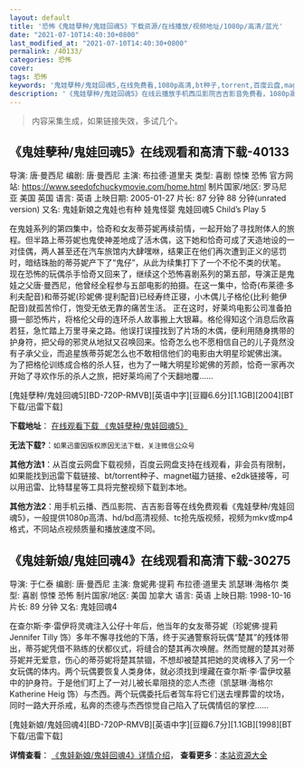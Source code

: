 ```yaml
---
layout: default
title: '恐怖《鬼娃孽种/鬼娃回魂5》下载资源/在线播放/视频地址/1080p/高清/蓝光'
date: "2021-07-10T14:40:30+0800"
last_modified_at: "2021-07-10T14:40:30+0800"
permalink: /40133/
categories: 恐怖
cover:
tags: 恐怖
keywords: '鬼娃孽种/鬼娃回魂5,在线免费看,1080p高清,bt种子,torrent,百度云盘,magnet,磁力链,迅雷下载资源'
description: '《鬼娃孽种/鬼娃回魂5》在线云播放手机西瓜影院吉吉影音免费看，1080p高清bd/hd未删减完整版和tc抢先枪版，mkv/mp4格式，附带bt/torrent种子、magnet/磁力链、百度云盘、网盘资源迅雷下载链接'
---
```


>内容采集生成，如果链接失效，多试几个。


## 《鬼娃孽种/鬼娃回魂5》在线观看和高清下载-40133

导演: 唐·曼西尼 编剧: 唐·曼西尼 主演: 布拉德·道里夫 类型: 喜剧 惊悚 恐怖 官方网站: https://www.seedofchuckymovie.com/home.html 制片国家/地区: 罗马尼亚 美国 英国 语言: 英语 上映日期: 2005-01-27 片长: 87 分钟 88 分钟(unrated version) 又名: 鬼娃新娘之鬼娃也有种 娃鬼怪婴 鬼娃回魂5 Child’s Play 5

在鬼娃系列的第四集中，恰奇和女友蒂芬妮再续前情，一起开始了寻找附体人的旅程。但半路上蒂芬妮也鬼使神差地成了活木偶，这下她和恰奇可成了天造地设的一对佳偶，两人甚至还在汽车旅馆内大肆嘿咻，结果正在他们再次遭到正义的惩罚时，暗结珠胎的蒂芬妮产下了“鬼仔”，从此为续集打下了一个不伦不类的伏笔。 现在恐怖的玩偶杀手恰奇又回来了，继续这个恐怖喜剧系列的第五部，导演正是鬼娃之父唐·曼西尼，他曾经全程参与五部电影的拍摄。在这一集中，恰奇(布莱德·多利夫配音)和蒂芬妮(珍妮佛·提利配音)已经寿终正寝，小木偶儿子格伦(比利·鲍伊配音)就孤苦伶仃，饱受无依无靠的痛苦生活。 正在这时，好莱坞电影公司准备拍摄一部恐怖片，将格伦父母的连环杀人故事搬上大银幕。格伦得知这个消息后欣喜若狂，急忙踏上万里寻亲之路。他误打误撞找到了片场的木偶，便利用随身携带的护身符，把父母的邪灵从地狱又召唤回来。恰奇怎么也不愿相信自己的儿子竟然没有子承父业，而追星族蒂芬妮怎么也不敢相信他们的电影由大明星珍妮佛出演。 为了把格伦训练成合格的杀人狂，也为了一睹大明星珍妮佛的芳颜，恰奇一家再次开始了寻欢作乐的杀人之旅，把好莱坞闹了个天翻地覆……


[鬼娃孽种/鬼娃回魂5][BD-720P-RMVB][英语中字][豆瓣6.6分][1.1GB][2004][BT下载/迅雷下载]

**下载地址**： [在线观看下载 《鬼娃孽种/鬼娃回魂5》](https://www.btdx8.com/torrent/seed_of_chucky_2004.html) 


**无法下载?**：`如果迅雷因版权原因无法下载，关注微信公众号 `

**其他方法1**：从百度云网盘下载视频，百度云网盘支持在线观看，非会员有限制，如果能找到迅雷下载链接、bt/torrent种子、magnet磁力链接、e2dk链接等，可以用迅雷、比特彗星等工具将完整视频下载到本地。

**其他方法2**：用手机云播、西瓜影院、吉吉影音等在线免费观看《鬼娃孽种/鬼娃回魂5》，一般提供1080p高清、hd/bd高清视频、tc抢先版视频，视频为mkv或mp4格式，不同站点视频质量和播放速度不同。


## 《鬼娃新娘/鬼娃回魂4》在线观看和高清下载-30275

导演: 于仁泰 编剧: 唐·曼西尼 主演: 詹妮弗·提莉 布拉德·道里夫 凯瑟琳·海格尔 类型: 喜剧 惊悚 恐怖 制片国家/地区: 美国 加拿大 语言: 英语 上映日期: 1998-10-16 片长: 89 分钟 又名: 鬼娃回魂4

在查尔斯·李·雷伊将灵魂注入公仔十年后，他当年的女友蒂芬妮（珍妮佛·提莉 Jennifer Tilly 饰）多年不懈寻找他的下落，终于买通警察将玩偶“楚其”的残体带出，蒂芬妮凭借不熟练的伏都仪式，将缝合的楚其再次唤醒。然而觉醒的楚其对蒂芬妮并无爱意，伤心的蒂芬妮将楚其禁锢，不想却被楚其把她的灵魂移入了另一个女玩偶的体内。两个玩偶要恢复人类身体，就必须找到埋藏在查尔斯·李·雷伊坟墓中的护身符。于是他们盯上了一对儿被长辈阻挠的恋人杰德（凯瑟琳·海格尔 Katherine Heig 饰）与杰西。两个玩偶委托后者驾车将它们送去埋葬雷的坟场，同时一路大开杀戒，私奔的杰德与杰西惊觉自己陷入了玩偶情侣的掌控……


[鬼娃新娘/鬼娃回魂4][BD-720P-RMVB][英语中字][豆瓣6.7分][1.1GB][1998][BT下载/迅雷下载]

**详情查看**： [《鬼娃新娘/鬼娃回魂4》详情介绍](/movie/30275/)， **查看更多**：[本站资源大全](/movie/t/all/)


